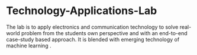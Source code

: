 # Technology-Applications-Lab
The lab is to apply electronics and communication technology to solve real-world problem from the students own perspective and with an end-to-end case-study based approach. It is blended with emerging technology of machine learning .

